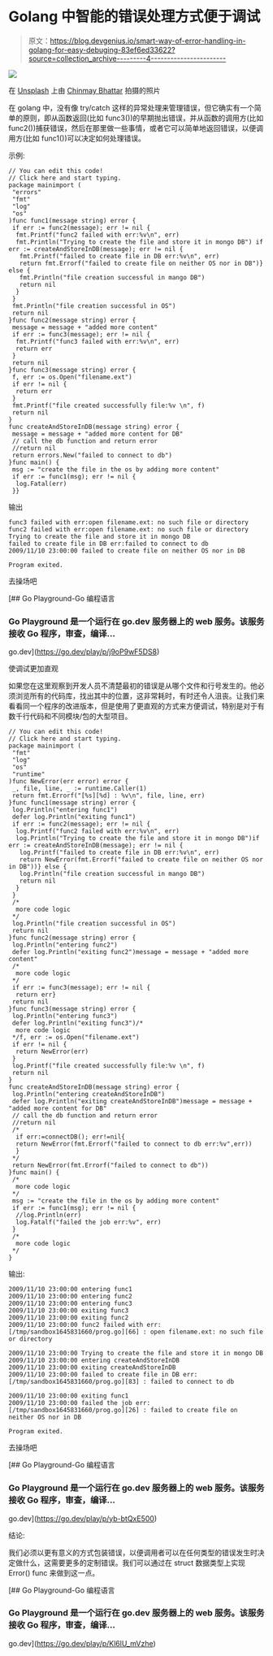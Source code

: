# Golang 中智能的错误处理方式便于调试

> 原文：<https://blog.devgenius.io/smart-way-of-error-handling-in-golang-for-easy-debuging-83ef6ed33622?source=collection_archive---------4----------------------->

![](img/b9164e12a1f3d19b161cfe7cf8e67df3.png)

在 [Unsplash](https://unsplash.com?utm_source=medium&utm_medium=referral) 上由 [Chinmay Bhattar](https://unsplash.com/@geekgunda?utm_source=medium&utm_medium=referral) 拍摄的照片

在 golang 中，没有像 try/catch 这样的异常处理来管理错误，但它确实有一个简单的原则，即从函数返回(比如 func3())的早期抛出错误，并从函数的调用方(比如 func2())捕获错误，然后在那里做一些事情，或者它可以简单地返回错误，以便调用方(比如 func1())可以决定如何处理错误。

示例:

```
// You can edit this code!
// Click here and start typing.
package mainimport (
 "errors"
 "fmt"
 "log"
 "os"
)func func1(message string) error {
 if err := func2(message); err != nil {
  fmt.Printf("func2 failed with err:%v\n", err)
  fmt.Println("Trying to create the file and store it in mongo DB") if err := createAndStoreInDB(message); err != nil {
   fmt.Printf("failed to create file in DB err:%v\n", err)
   return fmt.Errorf("failed to create file on neither OS nor in DB")} else {
   fmt.Println("file creation successful in mango DB")
   return nil
  }
 }
 fmt.Println("file creation successful in OS")
 return nil
}func func2(message string) error {
 message = message + "added more content"
 if err := func3(message); err != nil {
  fmt.Printf("func3 failed with err:%v\n", err)
  return err
 }
 return nil
}func func3(message string) error {
 f, err := os.Open("filename.ext")
 if err != nil {
  return err
 }
 fmt.Printf("file created successfully file:%v \n", f)
 return nil
}
func createAndStoreInDB(message string) error {
 message = message + "added more content for DB"
 // call the db function and return error
 //return nil
 return errors.New("failed to connect to db")
}func main() {
 msg := "create the file in the os by adding more content"
 if err := func1(msg); err != nil {
  log.Fatal(err)
 }}
```

输出

```
func3 failed with err:open filename.ext: no such file or directory
func2 failed with err:open filename.ext: no such file or directory
Trying to create the file and store it in mongo DB
failed to create file in DB err:failed to connect to db
2009/11/10 23:00:00 failed to create file on neither OS nor in DB

Program exited.
```

去操场吧

[](https://go.dev/play/p/j9oP9wF5DS8) [## Go Playground-Go 编程语言

### Go Playground 是一个运行在 go.dev 服务器上的 web 服务。该服务接收 Go 程序，审查，编译…

go.dev](https://go.dev/play/p/j9oP9wF5DS8) 

使调试更加直观

如果您在这里观察到开发人员不清楚最初的错误是从哪个文件和行号发生的。他必须浏览所有的代码库，找出其中的位置，这非常耗时，有时还令人沮丧。让我们来看看同一个程序的改进版本，但是使用了更直观的方式来方便调试，特别是对于有数千行代码和不同模块/包的大型项目。

```
// You can edit this code!
// Click here and start typing.
package mainimport (
 "fmt"
 "log"
 "os"
 "runtime"
)func NewError(err error) error {
 _, file, line, _ := runtime.Caller(1)
 return fmt.Errorf("[%s][%d] : %v\n", file, line, err)
}func func1(message string) error {
 log.Println("entering func1")
 defer log.Println("exiting func1")
 if err := func2(message); err != nil {
  log.Printf("func2 failed with err:%v\n", err)
  log.Println("Trying to create the file and store it in mongo DB")if err := createAndStoreInDB(message); err != nil {
   log.Printf("failed to create file in DB err:%v\n", err)
   return NewError(fmt.Errorf("failed to create file on neither OS nor in DB"))} else {
   log.Println("file creation successful in mango DB")
   return nil
  }
 }
 /*
  more code logic
 */
 log.Println("file creation successful in OS")
 return nil
}func func2(message string) error {
 log.Println("entering func2")
 defer log.Println("exiting func2")message = message + "added more content"
 /*
  more code logic
 */
 if err := func3(message); err != nil {
  return err}
 return nil
}func func3(message string) error {
 log.Println("entering func3")
 defer log.Println("exiting func3")/*
  more code logic
 */f, err := os.Open("filename.ext")
 if err != nil {
  return NewError(err)
 }
 log.Printf("file created successfully file:%v \n", f)
 return nil
}
func createAndStoreInDB(message string) error {
 log.Println("entering createAndStoreInDB")
 defer log.Println("exiting createAndStoreInDB")message = message + "added more content for DB"
 // call the db function and return error
 //return nil
 /*
  if err:=connectDB(); err!=nil{
  return NewError(fmt.Errorf("failed to connect to db err:%v",err))
  }
 */
 return NewError(fmt.Errorf("failed to connect to db"))
}func main() {
 /*
  more code logic
 */
 msg := "create the file in the os by adding more content"
 if err := func1(msg); err != nil {
  //log.Println(err)
  log.Fatalf("failed the job err:%v", err)
 }
 /*
  more code logic
 */
}
```

输出:

```
2009/11/10 23:00:00 entering func1
2009/11/10 23:00:00 entering func2
2009/11/10 23:00:00 entering func3
2009/11/10 23:00:00 exiting func3
2009/11/10 23:00:00 exiting func2
2009/11/10 23:00:00 func2 failed with err:[/tmp/sandbox1645831660/prog.go][66] : open filename.ext: no such file or directory

2009/11/10 23:00:00 Trying to create the file and store it in mongo DB
2009/11/10 23:00:00 entering createAndStoreInDB
2009/11/10 23:00:00 exiting createAndStoreInDB
2009/11/10 23:00:00 failed to create file in DB err:[/tmp/sandbox1645831660/prog.go][83] : failed to connect to db

2009/11/10 23:00:00 exiting func1
2009/11/10 23:00:00 failed the job err:[/tmp/sandbox1645831660/prog.go][26] : failed to create file on neither OS nor in DB

Program exited.
```

去操场吧

[](https://go.dev/play/p/yb-btQxE500) [## Go Playground-Go 编程语言

### Go Playground 是一个运行在 go.dev 服务器上的 web 服务。该服务接收 Go 程序，审查，编译…

go.dev](https://go.dev/play/p/yb-btQxE500) 

结论:

我们必须以更有意义的方式包装错误，以便调用者可以在任何类型的错误发生时决定做什么，这需要更多的定制错误。我们可以通过在 struct 数据类型上实现 Error() func 来做到这一点。

[](https://go.dev/play/p/Kl6lU_mVzhe) [## Go Playground-Go 编程语言

### Go Playground 是一个运行在 go.dev 服务器上的 web 服务。该服务接收 Go 程序，审查，编译…

go.dev](https://go.dev/play/p/Kl6lU_mVzhe)